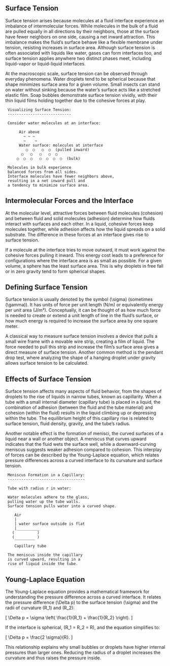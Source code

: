 ## Surface Tension

Surface tension arises because molecules at a fluid interface experience an imbalance of intermolecular forces. While molecules in the bulk of a fluid are pulled equally in all directions by their neighbors, those at the surface have fewer neighbors on one side, causing a net inward attraction. This imbalance makes the fluid’s surface behave like a flexible membrane under tension, resisting increases in surface area. Although surface tension is often associated with liquids like water, gases can form interfaces too, and surface tension applies anywhere two distinct phases meet, including liquid-vapor or liquid-liquid interfaces.

  
At the macroscopic scale, surface tension can be observed through everyday phenomena. Water droplets tend to be spherical because that shape minimizes surface area for a given volume. Small insects can stand on water without sinking because the water’s surface acts like a stretched elastic film. Soap bubbles demonstrate surface tension vividly, with their thin liquid films holding together due to the cohesive forces at play.

  
```
 Visualizing Surface Tension:
 ----------------------------
 
 Consider water molecules at an interface:
 
      Air above
        ~ ~ ~
        ~    ~
      Water surface: molecules at interface
         ○  ○   ○  ○  (pulled inward)
       ○   ○   ○   ○  ○
     ○  ○  ○   ○  ○  ○  ○  (bulk)
 
 Molecules in bulk experience 
 balanced forces from all sides.
 Interface molecules have fewer neighbors above,
 resulting in a net inward pull and 
 a tendency to minimize surface area.
```

  
## Intermolecular Forces and the Interface

At the molecular level, attractive forces between fluid molecules (cohesion) and between fluid and solid molecules (adhesion) determine how fluids interact with surfaces and each other. In a liquid, cohesive forces keep molecules together, while adhesion affects how the liquid spreads on a solid substrate. The difference in these forces at an interface gives rise to surface tension.

If a molecule at the interface tries to move outward, it must work against the cohesive forces pulling it inward. This energy cost leads to a preference for configurations where the interface area is as small as possible. For a given volume, a sphere has the least surface area. This is why droplets in free fall or in zero gravity tend to form spherical shapes.

  
## Defining Surface Tension

Surface tension is usually denoted by the symbol \(\sigma\) (sometimes \(\gamma\)). It has units of force per unit length (N/m) or equivalently energy per unit area (J/m²). Conceptually, it can be thought of as how much force is needed to create or extend a unit length of line in the fluid’s surface, or how much energy is required to increase the surface area by one square meter.

A classical way to measure surface tension involves a device that pulls a small wire frame with a movable wire strip, creating a film of liquid. The force needed to pull this strip and increase the film’s surface area gives a direct measure of surface tension. Another common method is the pendant drop test, where analyzing the shape of a hanging droplet under gravity allows surface tension to be calculated.

  
## Effects of Surface Tension

Surface tension affects many aspects of fluid behavior, from the shapes of droplets to the rise of liquids in narrow tubes, known as capillarity. When a tube with a small internal diameter (capillary tube) is placed in a liquid, the combination of adhesion (between the fluid and the tube material) and cohesion (within the fluid) results in the liquid climbing up or depressing within the tube. The equilibrium height of this capillary rise is related to surface tension, fluid density, gravity, and the tube’s radius.

Another notable effect is the formation of menisci, the curved surfaces of a liquid near a wall or another object. A meniscus that curves upward indicates that the fluid wets the surface well, while a downward-curving meniscus suggests weaker adhesion compared to cohesion. This interplay of forces can be described by the Young-Laplace equation, which relates pressure differences across a curved interface to its curvature and surface tension.

  
```
 Meniscus Formation in a Capillary:
 ----------------------------------
 
 Tube with radius r in water:
 
 Water molecules adhere to the glass,
 pulling water up the tube walls.
 Surface tension pulls water into a curved shape.
 
    Air
    |
    | water surface outside is flat
    |__________ 
   (          )
   (          )
    ‾‾‾‾‾‾‾‾‾
    Capillary tube
 
 The meniscus inside the capillary
 is curved upward, resulting in a
 rise of liquid inside the tube.
```

  
## Young-Laplace Equation

The Young-Laplace equation provides a mathematical framework for understanding the pressure difference across a curved interface. It relates the pressure difference \(\Delta p\) to the surface tension \(\sigma\) and the radii of curvature \(R_1\) and \(R_2\):

\[
\Delta p = \sigma \left( \frac{1}{R_1} + \frac{1}{R_2} \right).
\]

If the interface is spherical, \(R_1 = R_2 = R\), and the equation simplifies to:

\[
\Delta p = \frac{2 \sigma}{R}.
\]

This relationship explains why small bubbles or droplets have higher internal pressures than larger ones. Reducing the radius of a droplet increases the curvature and thus raises the pressure inside.
